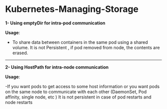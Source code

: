 # Kubernetes-Managing-Storage

**1- Using emptyDir for intra-pod communication**

**Usage**:
  - To share data between containers in the same pod using a shared volume.
It is not Persistent , if pod removed from node, the contents are erased.
__________________________________________________________________________
**2- Using HostPath for intra-node communication**

**Usage**:

  -If you want pods to get access to some host information or you want pods on the same node to communicate with each other (DaemonSet, Pod affinity, single node, etc )
It is not persistent in case of pod restarts and node restarts   

